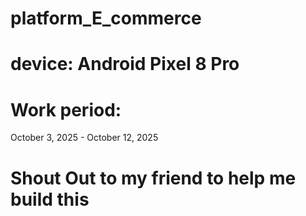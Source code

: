 # platform_E_commerce
# device: Android Pixel 8 Pro 
# Work period: 
October 3, 2025 - October 12, 2025
# Shout Out to my friend to help me build this
